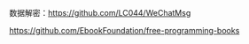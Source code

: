


数据解密：https://github.com/LC044/WeChatMsg



https://github.com/EbookFoundation/free-programming-books